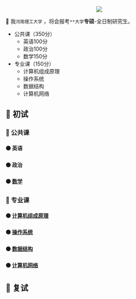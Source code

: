<center><img src="https://timgsa.baidu.com/timg?image&quality=80&size=b9999_10000&sec=1593341284603&di=40295982ada432ac8c9e2e2c707bd2e2&imgtype=0&src=http%3A%2F%2Fwww.ahjzu.edu.cn%2F_upload%2Farticle%2Fimages%2Fbe%2F7c%2F7b50ef8b498595faeadfd3dcf033%2F5959f660-cdb3-440d-84d9-8bf51d02c750.jpg" /></center>

:bow: 我`河南理工大学` ，将会报考`**大学`**专硕**-全日制研究生。

- 公共课（350分）
    - 英语100分
    - 政治100分
    - 数学150分 
- 专业课（150分）
    - 计算机组成原理
    - 操作系统
    - 数据结构
    - 计算机网络

## :large_orange_diamond: 初试

### :large_blue_diamond: 公共课

#### :black_circle: 英语

#### :black_circle: 政治

#### :black_circle: [数学](https://github.com/WangRongsheng/PostGraduate/tree/master/%E5%88%9D%E8%AF%95/%E5%85%AC%E5%85%B1%E8%AF%BE/%E6%95%B0%E5%AD%A6)

### :large_blue_diamond: 专业课

#### :black_circle: [计算机组成原理](https://github.com/WangRongsheng/PostGraduate/tree/master/%E5%88%9D%E8%AF%95/%E4%B8%93%E4%B8%9A%E8%AF%BE/%E8%AE%A1%E7%AE%97%E6%9C%BA%E7%BB%84%E6%88%90%E5%8E%9F%E7%90%86)

#### :black_circle: [操作系统](https://github.com/WangRongsheng/PostGraduate/tree/master/%E5%88%9D%E8%AF%95/%E4%B8%93%E4%B8%9A%E8%AF%BE/%E6%93%8D%E4%BD%9C%E7%B3%BB%E7%BB%9F)

#### :black_circle: [数据结构](https://github.com/WangRongsheng/PostGraduate/tree/master/%E5%88%9D%E8%AF%95/%E4%B8%93%E4%B8%9A%E8%AF%BE/%E6%95%B0%E6%8D%AE%E7%BB%93%E6%9E%84)

#### :black_circle: [计算机网络](https://github.com/WangRongsheng/PostGraduate/tree/master/%E5%88%9D%E8%AF%95/%E4%B8%93%E4%B8%9A%E8%AF%BE/%E8%AE%A1%E7%AE%97%E6%9C%BA%E7%BD%91%E7%BB%9C)

## :large_orange_diamond: 复试
